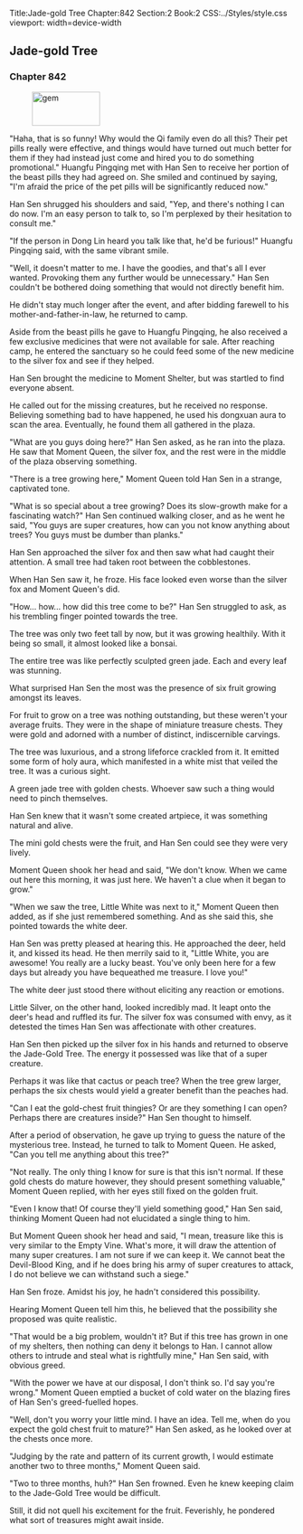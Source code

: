 Title:Jade-gold Tree 
Chapter:842 
Section:2 
Book:2 
CSS:../Styles/style.css 
viewport: width=device-width
  
## Jade-gold Tree
### Chapter 842
  
<figure>
	<img src="../Images/gem.gif" alt="gem" id="gem" width="120" height="60" />
</figure>
  

  
"Haha, that is so funny! Why would the Qi family even do all this? Their pet pills really were effective, and things would have turned out much better for them if they had instead just come and hired you to do something promotional." Huangfu Pingqing met with Han Sen to receive her portion of the beast pills they had agreed on. She smiled and continued by saying, "I'm afraid the price of the pet pills will be significantly reduced now."

Han Sen shrugged his shoulders and said, "Yep, and there's nothing I can do now. I'm an easy person to talk to, so I'm perplexed by their hesitation to consult me."

"If the person in Dong Lin heard you talk like that, he'd be furious!" Huangfu Pingqing said, with the same vibrant smile.

"Well, it doesn't matter to me. I have the goodies, and that's all I ever wanted. Provoking them any further would be unnecessary." Han Sen couldn't be bothered doing something that would not directly benefit him.

He didn't stay much longer after the event, and after bidding farewell to his mother-and-father-in-law, he returned to camp.

Aside from the beast pills he gave to Huangfu Pingqing, he also received a few exclusive medicines that were not available for sale. After reaching camp, he entered the sanctuary so he could feed some of the new medicine to the silver fox and see if they helped.

Han Sen brought the medicine to Moment Shelter, but was startled to find everyone absent.

He called out for the missing creatures, but he received no response. Believing something bad to have happened, he used his dongxuan aura to scan the area. Eventually, he found them all gathered in the plaza.

"What are you guys doing here?" Han Sen asked, as he ran into the plaza. He saw that Moment Queen, the silver fox, and the rest were in the middle of the plaza observing something.

"There is a tree growing here," Moment Queen told Han Sen in a strange, captivated tone.

"What is so special about a tree growing? Does its slow-growth make for a fascinating watch?" Han Sen continued walking closer, and as he went he said, "You guys are super creatures, how can you not know anything about trees? You guys must be dumber than planks."

Han Sen approached the silver fox and then saw what had caught their attention. A small tree had taken root between the cobblestones.

When Han Sen saw it, he froze. His face looked even worse than the silver fox and Moment Queen's did.

"How... how... how did this tree come to be?" Han Sen struggled to ask, as his trembling finger pointed towards the tree.

The tree was only two feet tall by now, but it was growing healthily. With it being so small, it almost looked like a bonsai.

The entire tree was like perfectly sculpted green jade. Each and every leaf was stunning.

What surprised Han Sen the most was the presence of six fruit growing amongst its leaves.

For fruit to grow on a tree was nothing outstanding, but these weren't your average fruits. They were in the shape of miniature treasure chests. They were gold and adorned with a number of distinct, indiscernible carvings.

The tree was luxurious, and a strong lifeforce crackled from it. It emitted some form of holy aura, which manifested in a white mist that veiled the tree. It was a curious sight.

A green jade tree with golden chests. Whoever saw such a thing would need to pinch themselves.

Han Sen knew that it wasn't some created artpiece, it was something natural and alive.

The mini gold chests were the fruit, and Han Sen could see they were very lively.

Moment Queen shook her head and said, "We don't know. When we came out here this morning, it was just here. We haven't a clue when it began to grow."

"When we saw the tree, Little White was next to it," Moment Queen then added, as if she just remembered something. And as she said this, she pointed towards the white deer.

Han Sen was pretty pleased at hearing this. He approached the deer, held it, and kissed its head. He then merrily said to it, "Little White, you are awesome! You really are a lucky beast. You've only been here for a few days but already you have bequeathed me treasure. I love you!"

The white deer just stood there without eliciting any reaction or emotions.

Little Silver, on the other hand, looked incredibly mad. It leapt onto the deer's head and ruffled its fur. The silver fox was consumed with envy, as it detested the times Han Sen was affectionate with other creatures.

Han Sen then picked up the silver fox in his hands and returned to observe the Jade-Gold Tree. The energy it possessed was like that of a super creature.

Perhaps it was like that cactus or peach tree? When the tree grew larger, perhaps the six chests would yield a greater benefit than the peaches had.

"Can I eat the gold-chest fruit thingies? Or are they something I can open? Perhaps there are creatures inside?" Han Sen thought to himself.

After a period of observation, he gave up trying to guess the nature of the mysterious tree. Instead, he turned to talk to Moment Queen. He asked, "Can you tell me anything about this tree?"

"Not really. The only thing I know for sure is that this isn't normal. If these gold chests do mature however, they should present something valuable," Moment Queen replied, with her eyes still fixed on the golden fruit.

"Even I know that! Of course they'll yield something good," Han Sen said, thinking Moment Queen had not elucidated a single thing to him.

But Moment Queen shook her head and said, "I mean, treasure like this is very similar to the Empty Vine. What's more, it will draw the attention of many super creatures. I am not sure if we can keep it. We cannot beat the Devil-Blood King, and if he does bring his army of super creatures to attack, I do not believe we can withstand such a siege."

Han Sen froze. Amidst his joy, he hadn't considered this possibility.

Hearing Moment Queen tell him this, he believed that the possibility she proposed was quite realistic.

"That would be a big problem, wouldn't it? But if this tree has grown in one of my shelters, then nothing can deny it belongs to Han. I cannot allow others to intrude and steal what is rightfully mine," Han Sen said, with obvious greed.

"With the power we have at our disposal, I don't think so. I'd say you're wrong." Moment Queen emptied a bucket of cold water on the blazing fires of Han Sen's greed-fuelled hopes.

"Well, don't you worry your little mind. I have an idea. Tell me, when do you expect the gold chest fruit to mature?" Han Sen asked, as he looked over at the chests once more.

"Judging by the rate and pattern of its current growth, I would estimate another two to three months," Moment Queen said.

"Two to three months, huh?" Han Sen frowned. Even he knew keeping claim to the Jade-Gold Tree would be difficult.

Still, it did not quell his excitement for the fruit. Feverishly, he pondered what sort of treasures might await inside.